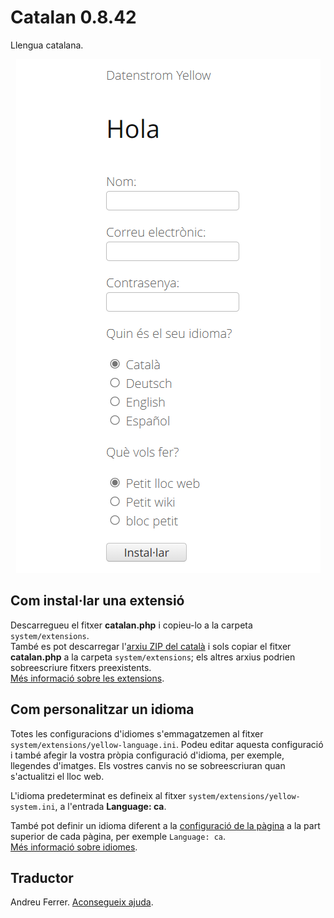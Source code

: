 # Catalan 0.8.42

Llengua catalana.

<p align="center"><img src="catalan-screenshot2.png?raw=true" alt="Captura de pantalla"></p>

## Com instal·lar una extensió

Descarregueu el fitxer **catalan.php** i copieu-lo a la carpeta `system/extensions`.  
També es pot descarregar l'[arxiu ZIP del català]() i sols copiar el fitxer **catalan.php** a la carpeta `system/extensions`; els altres arxius podrien sobreescriure fitxers preexistents.   
[Més informació sobre les extensions](https://github.com/annaesvensson/yellow-update).

## Com personalitzar un idioma

Totes les configuracions d'idiomes s'emmagatzemen al fitxer `system/extensions/yellow-language.ini`. Podeu editar aquesta configuració i també afegir la vostra pròpia configuració d'idioma, per exemple, llegendes d'imatges. Els vostres canvis no se sobreescriuran quan s'actualitzi el lloc web.

L'idioma predeterminat es defineix al fitxer `system/extensions/yellow-system.ini`, a l'entrada **Language: ca**. 

També pot definir un idioma diferent a la [configuració de la pàgina](https://github.com/annaesvensson/yellow-core#settings-page) a la part superior de cada pàgina, per exemple `Language: ca`.  
[Més informació sobre idiomes](https://datenstrom.se/yellow/help/how-to-customise-a-language).

## Traductor

Andreu Ferrer. [Aconsegueix ajuda](https://datenstrom.se/yellow/help/).
